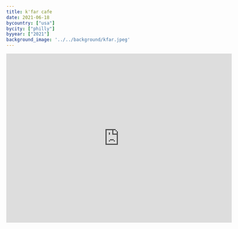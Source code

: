 ```yaml
---
title: k'far cafe
date: 2021-06-18
bycountry: ["usa"]
bycity: ["philly"]
byyear: ["2021"]
background_image: '../../background/kfar.jpeg'
---
```


<iframe src="https://www.google.com/maps/embed?pb=!1m18!1m12!1m3!1d3058.5505205416416!2d-75.1747491234631!3d39.95144268382608!2m3!1f0!2f0!3f0!3m2!1i1024!2i768!4f13.1!3m3!1m2!1s0x89c6c7b6a2f89d41%3A0x8909a8bbff002c74!2sK&#39;Far%20Cafe%20Philadelphia!5e0!3m2!1sen!2sus!4v1701969702099!5m2!1sen!2sus" width="600" height="450" style="border:0;" allowfullscreen="" loading="lazy" referrerpolicy="no-referrer-when-downgrade"></iframe>